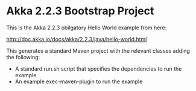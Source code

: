 Akka 2.2.3 Bootstrap Project
=======

This is the Akka 2.2.3 obilgatory Hello World example from here:

http://doc.akka.io/docs/akka/2.2.3/java/hello-world.html

This generates a standard Maven project with the relevant classes adding the following:

* A standard run.sh script that specifies the dependencies to run the example
* An example exec-maven-plugin to run the example
